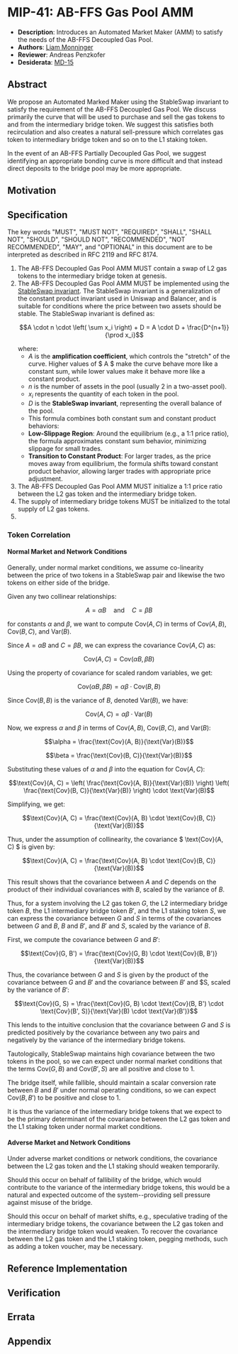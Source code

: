 # MIP-41: AB-FFS Gas Pool AMM
- **Description**: Introduces an Automated Market Maker (AMM) to satisfy the needs of the AB-FFS Decoupled Gas Pool.
- **Authors**: [Liam Monninger](mailto:liam@movementlabs.xyz)
- **Reviewer**: Andreas Penzkofer
- **Desiderata**: [MD-15](../MD/md-15/README.md)

## Abstract
We propose an Automated Marked Maker using the StableSwap invariant to satisfy the requirement of the AB-FFS Decoupled Gas Pool. We discuss primarily the curve that will be used to purchase and sell the gas tokens to and from the intermediary bridge token. We suggest this satisfies both recirculation and also creates a natural sell-pressure which correlates gas token to intermediary bridge token and so on to the L1 staking token.

In the event of an AB-FFS Partially Decoupled Gas Pool, we suggest identifying an appropriate bonding curve is more difficult and that instead direct deposits to the bridge pool may be more appropriate.

## Motivation

## Specification

The key words "MUST", "MUST NOT", "REQUIRED", "SHALL", "SHALL NOT", "SHOULD", "SHOULD NOT", "RECOMMENDED", "NOT RECOMMENDED", "MAY", and "OPTIONAL" in this document are to be interpreted as described in RFC 2119 and RFC 8174.

1. The AB-FFS Decoupled Gas Pool AMM MUST contain a swap of L2 gas tokens to the intermediary bridge token at genesis.
2. The AB-FFS Decoupled Gas Pool AMM MUST be implemented using the [StableSwap invariant](https://docs.curve.fi/references/whitepapers/stableswap/#how-it-works). The StableSwap invariant is a generalization of the constant product invariant used in Uniswap and Balancer, and is suitable for conditions where the price between two assets should be stable. The StableSwap invariant is defined as:
    ```math
    A \cdot n \cdot \left( \sum x_i \right) + D = A \cdot D + \frac{D^{n+1}}{\prod x_i}
    ```
    where:
    - $A$ is the **amplification coefficient**, which controls the "stretch" of the curve. Higher values of $ A $ make the curve behave more like a constant sum, while lower values make it behave more like a constant product.
    - $n$ is the number of assets in the pool (usually 2 in a two-asset pool).
    - $x_i$ represents the quantity of each token in the pool.
    - $D$ is the **StableSwap invariant**, representing the overall balance of the pool.
    - This formula combines both constant sum and constant product behaviors:
    - **Low-Slippage Region**: Around the equilibrium (e.g., a 1:1 price ratio), the formula approximates constant sum behavior, minimizing slippage for small trades.
    - **Transition to Constant Product**: For larger trades, as the price moves away from equilibrium, the formula shifts toward constant product behavior, allowing larger trades with appropriate price adjustment.
3. The AB-FFS Decoupled Gas Pool AMM MUST initialize a 1:1 price ratio between the L2 gas token and the intermediary bridge token.
4. The supply of intermediary bridge tokens MUST be initialized to the total supply of L2 gas tokens.
5. 

### Token Correlation

#### Normal Market and Network Conditions
Generally, under normal market conditions, we assume co-linearity between the price of two tokens in a StableSwap pair and likewise the two tokens on either side of the bridge.

Given any two collinear relationships:

```math
A = \alpha B \quad \text{and} \quad C = \beta B
```

for constants $\alpha$ and $\beta$, we want to compute $\text{Cov}(A, C)$ in terms of $\text{Cov}(A, B)$, $\text{Cov}(B, C)$, and $\text{Var}(B)$.

Since $A = \alpha B$ and $C = \beta B$, we can express the covariance $\text{Cov}(A, C)$ as:

```math
\text{Cov}(A, C) = \text{Cov}(\alpha B, \beta B)
```

Using the property of covariance for scaled random variables, we get:

```math
\text{Cov}(\alpha B, \beta B) = \alpha \beta \cdot \text{Cov}(B, B)
```

Since $\text{Cov}(B, B)$ is the variance of $B$, denoted $\text{Var}(B)$, we have:

```math
\text{Cov}(A, C) = \alpha \beta \cdot \text{Var}(B)
```

Now, we express $\alpha$ and $\beta$ in terms of $\text{Cov}(A, B)$, $\text{Cov}(B, C)$, and $\text{Var}(B)$:

```math
\alpha = \frac{\text{Cov}(A, B)}{\text{Var}(B)}
```
```math
\beta = \frac{\text{Cov}(B, C)}{\text{Var}(B)}
```

Substituting these values of $\alpha$ and $\beta$ into the equation for $\text{Cov}(A, C)$:

```math
\text{Cov}(A, C) = \left( \frac{\text{Cov}(A, B)}{\text{Var}(B)} \right) \left( \frac{\text{Cov}(B, C)}{\text{Var}(B)} \right) \cdot \text{Var}(B)
```

Simplifying, we get:

```math
\text{Cov}(A, C) = \frac{\text{Cov}(A, B) \cdot \text{Cov}(B, C)}{\text{Var}(B)}
```
Thus, under the assumption of collinearity, the covariance $ \text{Cov}(A, C) $ is given by:

```math
\text{Cov}(A, C) = \frac{\text{Cov}(A, B) \cdot \text{Cov}(B, C)}{\text{Var}(B)}
```

This result shows that the covariance between $A$ and $C$ depends on the product of their individual covariances with $B$, scaled by the variance of $B$.

Thus, for a system involving the L2 gas token $G$, the L2 intermediary bridge token $B$, the L1 intermediary bridge token $B'$, and the L1 staking token $S$, we can express the covariance between $G$ and $S$ in terms of the covariances between $G$ and $B$, $B$ and $B'$, and $B'$ and $S$, scaled by the variance of $B$.

First, we compute the covariance between $G$ and $B'$:

```math
\text{Cov}(G, B') = \frac{\text{Cov}(G, B) \cdot \text{Cov}(B, B')}{\text{Var}(B)}
```


Thus, the covariance between $G$ and $S$ is given by the product of the covariance between $G$ and $B'$ and the covariance between $B'$ and $S, scaled by the variance of $B'$:

```math
\text{Cov}(G, S) = \frac{\text{Cov}(G, B) \cdot \text{Cov}(B, B') \cdot \text{Cov}(B', S)}{\text{Var}(B) \cdot \text{Var}(B')}
```

This lends to the intuitive conclusion that the covariance between $G$ and $S$ is predicted positively by the covariance between any two pairs and negatively by the variance of the intermediary bridge tokens. 

Tautologically, StableSwap maintains high covariance between the two tokens in the pool, so we can expect under normal market conditions that the terms $\text{Cov}(G, B)$ and $\text{Cov}(B', S)$ are all positive and close to 1.

The bridge itself, while fallible, should maintain a scalar conversion rate between $B$ and $B'$ under normal operating conditions, so we can expect $\text{Cov}(B, B')$ to be positive and close to 1.

It is thus the variance of the intermediary bridge tokens that we expect to be the primary determinant of the covariance between the L2 gas token and the L1 staking token under normal market conditions.

#### Adverse Market and Network Conditions
Under adverse market conditions or network conditions, the covariance between the L2 gas token and the L1 staking should weaken temporarily. 

Should this occur on behalf of fallibility of the bridge, which would contribute to the variance of the intermediary bridge tokens, this would be a natural and expected outcome of the system--providing sell pressure against misuse of the bridge.

Should this occur on behalf of market shifts, e.g., speculative trading of the intermediary bridge tokens, the covariance between the L2 gas token and the intermediary bridge token would weaken. To recover the covariance between the L2 gas token and the L1 staking token, pegging methods, such as adding a token voucher, may be necessary.

## Reference Implementation


## Verification


## Errata


## Appendix
